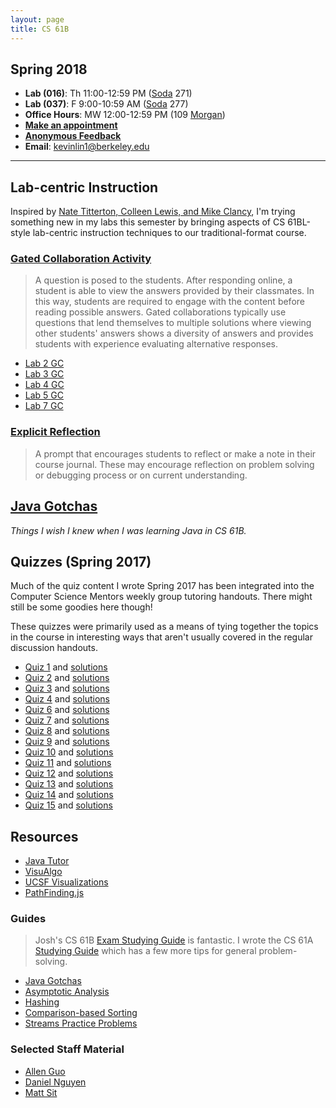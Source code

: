 ```yaml
---
layout: page
title: CS 61B
---
```


## Spring 2018

- **Lab (016)**: Th 11:00-12:59 PM ([Soda][] 271)
- **Lab (037)**: F 9:00-10:59 AM ([Soda][] 277)
- **Office Hours**: MW 12:00-12:59 PM (109 [Morgan][])
- **[Make an appointment][calendar appointment]**
- **[Anonymous Feedback][]**
- **Email**: <kevinlin1@berkeley.edu>

----------

## Lab-centric Instruction

Inspired by [Nate Titterton, Colleen Lewis, and Mike Clancy][lab-centric], I'm
trying something new in my labs this semester by bringing aspects of
CS 61BL-style lab-centric instruction techniques to our traditional-format
course.

[lab-centric]: https://people.eecs.berkeley.edu/~clancy/ucwise/CS_Ed.pdf

### [Gated Collaboration Activity](/gc)

> A question is posed to the students. After responding online, a student is
> able to view the answers provided by their classmates. In this way, students
> are required to engage with the content before reading possible answers.
> Gated collaborations typically use questions that lend themselves to multiple
> solutions where viewing other students' answers shows a diversity of answers
> and provides students with experience evaluating alternative responses.

- [Lab 2 GC](https://docs.google.com/forms/d/e/1FAIpQLSeXMGgJTSvvKuxsOqnVMRWaj60VawPRejH-g7cPufJB56dzUg/viewform?usp=sf_link)
- [Lab 3 GC](https://docs.google.com/forms/d/e/1FAIpQLSeaQldFGblIx6eOWbkroGdyJKBqInbst53ImbZEirsPg1AxMw/viewform?usp=sf_link)
- [Lab 4 GC](https://docs.google.com/forms/d/e/1FAIpQLScmDJ5zLtfuMvXdIFVeJXaBEw3i-VB5BCIGBsRLK1Ka7WL1WA/viewform?usp=sf_link)
- [Lab 5 GC](https://docs.google.com/forms/d/e/1FAIpQLSeZYcT_DMB83gYe7yTr8a9JB3-6VxRFughQW8cwSfWreF4sfQ/viewform?usp=sf_link)
- [Lab 7 GC](https://docs.google.com/forms/d/e/1FAIpQLScgt3hTUPUgbEfoQI9kT2qKNpPFtyh8iRKWzTfaV3NwJKZ80A/viewform?usp=sf_link)

### [Explicit Reflection](/reflection)

> A prompt that encourages students to reflect or make a note in their course
> journal. These may encourage reflection on problem solving or debugging
> process or on current understanding.

## [Java Gotchas][]

*Things I wish I knew when I was learning Java in CS 61B.*

## Quizzes (Spring 2017)

Much of the quiz content I wrote Spring 2017 has been integrated into the
Computer Science Mentors weekly group tutoring handouts. There might still be
some goodies here though!

These quizzes were primarily used as a means of tying together the topics in
the course in interesting ways that aren't usually covered in the regular
discussion handouts.

- [Quiz 1](quiz/quiz01.pdf) and [solutions](quiz/quiz01_sol.pdf)
- [Quiz 2](quiz/quiz02.pdf) and [solutions](quiz/quiz02_sol.pdf)
- [Quiz 3](quiz/quiz03.pdf) and [solutions](quiz/quiz03_sol.pdf)
- [Quiz 4](quiz/quiz04.pdf) and [solutions](quiz/quiz04_sol.pdf)
- [Quiz 6](quiz/quiz06.pdf) and [solutions](quiz/quiz06_sol.pdf)
- [Quiz 7](quiz/quiz07.pdf) and [solutions](quiz/quiz07_sol.pdf)
- [Quiz 8](quiz/quiz08.pdf) and [solutions](quiz/quiz08_sol.pdf)
- [Quiz 9](quiz/quiz09.pdf) and [solutions](quiz/quiz09_sol.pdf)
- [Quiz 10](quiz/quiz10.pdf) and [solutions](quiz/quiz10_sol.pdf)
- [Quiz 11](quiz/quiz11.pdf) and [solutions](quiz/quiz11_sol.pdf)
- [Quiz 12](quiz/quiz12.pdf) and [solutions](quiz/quiz12_sol.pdf)
- [Quiz 13](quiz/quiz13.pdf) and [solutions](quiz/quiz13_sol.pdf)
- [Quiz 14](quiz/quiz14.pdf) and [solutions](quiz/quiz14_sol.pdf)
- [Quiz 15](quiz/quiz15.pdf) and [solutions](quiz/quiz15_sol.pdf)

## Resources

- [Java Tutor][]
- [VisuAlgo][]
- [UCSF Visualizations][ucsf]
- [PathFinding.js][pathfinding]

### Guides

> Josh's CS 61B [Exam Studying Guide][] is fantastic. I wrote the CS 61A
> [Studying Guide][] which has a few more tips for general problem-solving.

- [Java Gotchas][]
- [Asymptotic Analysis][]
- [Hashing][]
- [Comparison-based Sorting][sorting]
- [Streams Practice Problems][]

### Selected Staff Material

- [Allen Guo][]
- [Daniel Nguyen][]
- [Matt Sit][]

[datastructur.es]: http://datastructur.es/
[slack]: https://cs61b-sp17-kevin.slack.com/
[calendar appointment]: /meet
[anonymous feedback]: /feedback

[exam studying guide]: http://datastructur.es/sp17/materials/guides/study-guide.html
[studying guide]: https://cs61a.org/articles/studying.html

[java tutor]: http://www.pythontutor.com/java.html#mode=edit
[visualgo]: https://visualgo.net/en
[ucsf]: http://www.cs.usfca.edu/~galles/visualization/Algorithms.html
[pathfinding]: https://qiao.github.io/PathFinding.js/visual/
[java gotchas]: java-gotchas
[asymptotic analysis]: http://www.cs61bl.org/su16/materials/lab/lab07/lab07.html
[hashing]: http://www.cs61bl.org/su16/materials/lab/lab15/lab15.html
[sorting]: http://www.cs61bl.org/su16/materials/lab/lab21/lab21.html
[streams practice problems]: https://github.com/kevinlin1/streams

[allen guo]: http://aguo.us/cs61b/
[daniel nguyen]: http://danielnguyen.io/cs61b/
[matt sit]: https://mattsit.github.io/cs61b

[slc]: http://slc.berkeley.edu/
[soda]: http://www.berkeley.edu/map?soda
[cory]: http://www.berkeley.edu/map/?cory
[bechtel]: http://www.berkeley.edu/map/?bechtel
[morgan]: http://www.berkeley.edu/map?morgan
